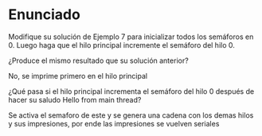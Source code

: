 # Enunciado

Modifique su solución de Ejemplo 7 para inicializar todos los semáforos en 0. Luego haga que el hilo principal incremente el semáforo del hilo 0.

¿Produce el mismo resultado que su solución anterior?

No, se imprime primero en el hilo principal

¿Qué pasa si el hilo principal incrementa el semáforo del hilo 0 después de hacer su saludo Hello from main thread?

Se activa el semaforo de este y se genera una cadena con los demas hilos y sus impresiones, por ende las impresiones se vuelven seriales